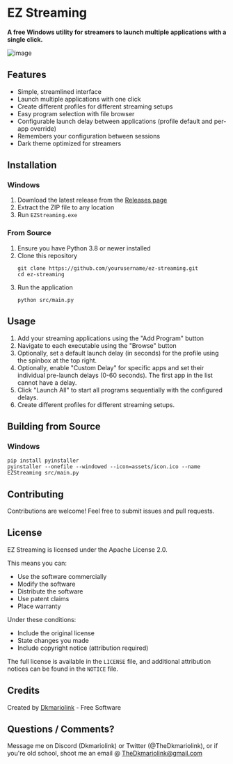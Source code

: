 # EZ Streaming

**A free Windows utility for streamers to launch multiple applications with a single click.**

![image](https://github.com/user-attachments/assets/ea177cdd-3415-4afc-8140-52156587b65d)



## Features

- Simple, streamlined interface
- Launch multiple applications with one click
- Create different profiles for different streaming setups
- Easy program selection with file browser
- Configurable launch delay between applications (profile default and per-app override)
- Remembers your configuration between sessions
- Dark theme optimized for streamers

## Installation

### Windows

1. Download the latest release from the [Releases page](https://github.com/dkmariolink/ez-streaming/releases)
2. Extract the ZIP file to any location
3. Run `EZStreaming.exe`

### From Source

1. Ensure you have Python 3.8 or newer installed
2. Clone this repository
   ```
   git clone https://github.com/yourusername/ez-streaming.git
   cd ez-streaming
   ```
3. Run the application
   ```
   python src/main.py
   ```

## Usage

1. Add your streaming applications using the "Add Program" button
2. Navigate to each executable using the "Browse" button
3. Optionally, set a default launch delay (in seconds) for the profile using the spinbox at the top right.
4. Optionally, enable "Custom Delay" for specific apps and set their individual pre-launch delays (0-60 seconds). The first app in the list cannot have a delay.
5. Click "Launch All" to start all programs sequentially with the configured delays.
6. Create different profiles for different streaming setups.

## Building from Source

### Windows

```
pip install pyinstaller
pyinstaller --onefile --windowed --icon=assets/icon.ico --name EZStreaming src/main.py
```

## Contributing

Contributions are welcome! Feel free to submit issues and pull requests.

## License

EZ Streaming is licensed under the Apache License 2.0.

This means you can:
- Use the software commercially
- Modify the software
- Distribute the software
- Use patent claims
- Place warranty

Under these conditions:
- Include the original license
- State changes you made
- Include copyright notice (attribution required)

The full license is available in the `LICENSE` file, and additional attribution notices can be found in the `NOTICE` file.

## Credits

Created by [Dkmariolink](https://x.com/TheDkmariolink) - Free Software

## Questions / Comments?

 Message me on Discord (Dkmariolink) or Twitter (@TheDkmariolink), or if you're old school, shoot me an email @ TheDkmariolink@gmail.com
